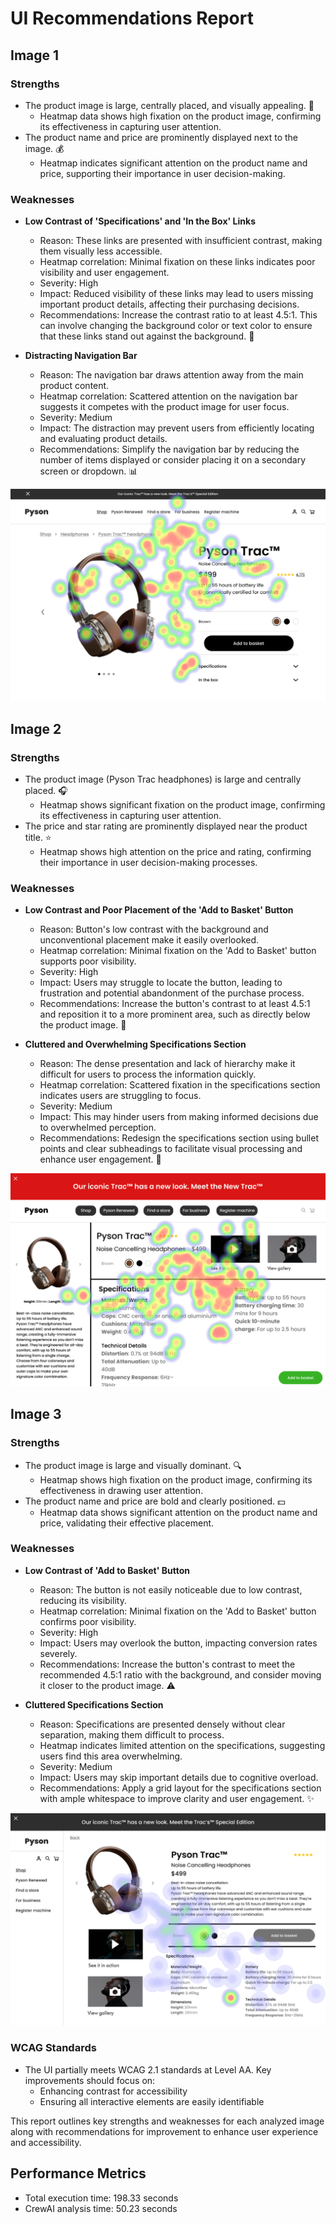 # UI Recommendations Report

## Image 1

### Strengths
- The product image is large, centrally placed, and visually appealing. 🎨
  - Heatmap data shows high fixation on the product image, confirming its effectiveness in capturing user attention.
- The product name and price are prominently displayed next to the image. 💰
  - Heatmap indicates significant attention on the product name and price, supporting their importance in user decision-making.

### Weaknesses
- **Low Contrast of 'Specifications' and 'In the Box' Links**  
  - Reason: These links are presented with insufficient contrast, making them visually less accessible.  
  - Heatmap correlation: Minimal fixation on these links indicates poor visibility and user engagement.  
  - Severity: High  
  - Impact: Reduced visibility of these links may lead to users missing important product details, affecting their purchasing decisions.  
  - Recommendations: Increase the contrast ratio to at least 4.5:1. This can involve changing the background color or text color to ensure that these links stand out against the background. 🔧

- **Distracting Navigation Bar**  
  - Reason: The navigation bar draws attention away from the main product content.  
  - Heatmap correlation: Scattered attention on the navigation bar suggests it competes with the product image for user focus.  
  - Severity: Medium  
  - Impact: The distraction may prevent users from efficiently locating and evaluating product details.  
  - Recommendations: Simplify the navigation bar by reducing the number of items displayed or consider placing it on a secondary screen or dropdown. 📊

![Image 1](heatmaps/p5-1.png)

## Image 2

### Strengths
- The product image (Pyson Trac headphones) is large and centrally placed. 🎧
  - Heatmap shows significant fixation on the product image, confirming its effectiveness in capturing user attention.
- The price and star rating are prominently displayed near the product title. ⭐️
  - Heatmap shows high attention on the price and rating, confirming their importance in user decision-making processes.

### Weaknesses
- **Low Contrast and Poor Placement of the 'Add to Basket' Button**  
  - Reason: Button's low contrast with the background and unconventional placement make it easily overlooked.  
  - Heatmap correlation: Minimal fixation on the 'Add to Basket' button supports poor visibility.  
  - Severity: High  
  - Impact: Users may struggle to locate the button, leading to frustration and potential abandonment of the purchase process.  
  - Recommendations: Increase the button's contrast to at least 4.5:1 and reposition it to a more prominent area, such as directly below the product image. 🛒

- **Cluttered and Overwhelming Specifications Section**  
  - Reason: The dense presentation and lack of hierarchy make it difficult for users to process the information quickly.  
  - Heatmap correlation: Scattered fixation in the specifications section indicates users are struggling to focus.  
  - Severity: Medium  
  - Impact: This may hinder users from making informed decisions due to overwhelmed perception.  
  - Recommendations: Redesign the specifications section using bullet points and clear subheadings to facilitate visual processing and enhance user engagement. 📜

![Image 2](heatmaps/p5-2.png)

## Image 3

### Strengths
- The product image is large and visually dominant. 🔍
  - Heatmap shows high fixation on the product image, confirming its effectiveness in drawing user attention.
- The product name and price are bold and clearly positioned. 💵
  - Heatmap data shows significant attention on the product name and price, validating their effective placement.

### Weaknesses
- **Low Contrast of 'Add to Basket' Button**  
  - Reason: The button is not easily noticeable due to low contrast, reducing its visibility.  
  - Heatmap correlation: Minimal fixation on the 'Add to Basket' button confirms poor visibility.  
  - Severity: High  
  - Impact: Users may overlook the button, impacting conversion rates severely.  
  - Recommendations: Increase the button's contrast to meet the recommended 4.5:1 ratio with the background, and consider moving it closer to the product image. ⚠️

- **Cluttered Specifications Section**  
  - Reason: Specifications are presented densely without clear separation, making them difficult to process.  
  - Heatmap indicates limited attention on the specifications, suggesting users find this area overwhelming.  
  - Severity: Medium  
  - Impact: Users may skip important details due to cognitive overload.  
  - Recommendations: Apply a grid layout for the specifications section with ample whitespace to improve clarity and user engagement. ✨

![Image 3](heatmaps/p5-3.png)

### WCAG Standards

- The UI partially meets WCAG 2.1 standards at Level AA. Key improvements should focus on:
  - Enhancing contrast for accessibility
  - Ensuring all interactive elements are easily identifiable

This report outlines key strengths and weaknesses for each analyzed image along with recommendations for improvement to enhance user experience and accessibility.

## Performance Metrics
- Total execution time: 198.33 seconds
- CrewAI analysis time: 50.23 seconds

